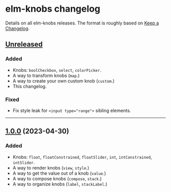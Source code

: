 # elm-knobs changelog

Details on all elm-knobs releases. The format is roughly based on [Keep a Changelog](https://keepachangelog.com/en/1.1.0/).

## [Unreleased]

[Unreleased]: https://github.com/agj/elm-knobs/compare/1.0.0..HEAD

### Added

- Knobs: `boolCheckbox`, `select`, `colorPicker`.
- A way to transform knobs (`map`.)
- A way to create your own custom knob (`custom`.)
- This changelog.

### Fixed

- Fix style leak for `<input type="range">` sibling elements.

---

## [1.0.0] (2023-04-30)

[1.0.0]: https://github.com/agj/elm-knobs/tree/1.0.0

### Added

- Knobs: `float`, `floatConstrained`, `floatSlider`, `int`, `intConstrained`, `intSlider`.
- A way to render knobs (`view`, `style`.)
- A way to get the value out of a knob (`value`.)
- A way to compose knobs (`compose`, `stack`.)
- A way to organize knobs (`label`, `stackLabel`.)
